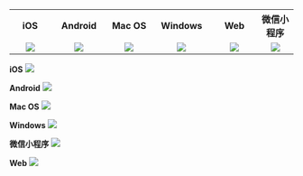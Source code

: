 <table style="text-align:center;vertical-align:middle;">
  <tr>
    <th width="150px">iOS</th>
    <th width="150px">Android</th>
    <th width="150px">Mac OS</th>
    <th width="150px">Windows</th>
    <th width="150px">Web</th>
    <th width="150px">微信小程序</th>
  </tr>
  <tr>
    <td><img src="https://main.qcloudimg.com/raw/b637949cbfc255ecefb060fafbfc70be.png" /></td>
    <td><img src="https://main.qcloudimg.com/raw/cb4c811e2f4dc4a7c9cc4f759e9ca86b.png" /></td>
    <td><a href="http://trtc-1252463788.cosgz.myqcloud.com/TXLiteAVSDK_Mac_Demo.tar.bz2"><img src="https://main.qcloudimg.com/raw/e2acfcec98990f8e3b10e379b62b6ab6.jpg"></a></td>
    <td><a href="http://trtc-1252463788.cosgz.myqcloud.com/TXLiteAVSDK_Win_Demo.exe"><img src="https://main.qcloudimg.com/raw/e2acfcec98990f8e3b10e379b62b6ab6.jpg"></a></td>
	  <td><a href="https://trtc-1252463788.file.myqcloud.com/web/demo/official-demo/index.html"><img src="https://main.qcloudimg.com/raw/e2acfcec98990f8e3b10e379b62b6ab6.jpg"></a></td>
    <td><img src="https://main.qcloudimg.com/raw/7298c4c6297b3dc6d9fac973c52caf66.png" /></td>
  </tr>
</table>

**iOS** 
![](https://main.qcloudimg.com/raw/3b40b70c24019ca487514f70bbcf1084.jpg)

**Android**
![](https://main.qcloudimg.com/raw/c840f483bfef5cc1b05eff87fc3d3e70.jpg)


**Mac OS**
![](https://main.qcloudimg.com/raw/8d146afb3b2dd07d5b5f1ca4432a9411.jpg)

**Windows** 
![](https://main.qcloudimg.com/raw/00ec3ebc86902044c51a5487c18dcd0c.jpg)

**微信小程序**
![](https://main.qcloudimg.com/raw/a7ffaded9aa5ff3eb971a707e0c07cbd.jpg)

**Web**
![](https://main.qcloudimg.com/raw/56e2bbc928a11bac85e5b78ac171b3bc.jpg)

